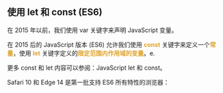 ## 使用 let 和 const (ES6)
在 2015 年以前，我们使用 var 关键字来声明 JavaScript 变量。

在 2015 后的 JavaScript 版本 (ES6) 允许我们使用 <font color=#dea32c>**const**</font> 关键字来定义一个<font color=#dea32c>**常量**</font>，使用 <font color=#dea32c>**let**</font> 关键字定义的<font color=#dea32c>**限定范围内作用域的变量**</font>。e.

更多 const 和 let 内容可以参阅：JavaScript let 和 const。

Safari 10 和 Edge 14 是第一批支持 ES6 所有特性的浏览器：
